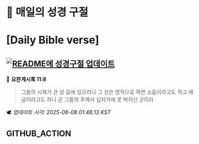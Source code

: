 # 🙏 매일의 성경 구절
# [Daily Bible verse]
## [![README에 성경구절 업데이트](https://github.com/DONGSUKA/first_test/actions/workflows/update-readme-bible.yml/badge.svg)](https://github.com/DONGSUKA/first_test/actions/workflows/update-readme-bible.yml)
<!-- START_BIBLE_VERSE -->
📖 **요한계시록 11:8**
> 그들의 시체가 큰 성 길에 있으리니 그 성은 영적으로 하면 소돔이라고도 하고 애굽이라고도 하니 곧 그들의 주께서 십자가에 못 박히신 곳이라

🕊️ _업데이트 시각: 2025-08-08 01:48:13 KST_
  <!-- END_BIBLE_VERSE -->
## GITHUB_ACTION
